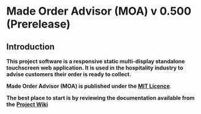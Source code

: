 # Made Order Advisor (MOA) v 0.500 (Prerelease)

## Introduction ##

**This project software is a responsive static multi-display standalone touchscreen web application. 
It is used in the hospitality industry to advise customers their order is ready to collect.**

**Made Order Advisor (MOA) is published under the [MIT Licence](https://choosealicense.com/licenses/mit/)**.

**The best place to start is by reviewing the documentation available from the** **[Project Wiki](https://github.com/bizkiwi/made-order-advisor/wiki)** 
